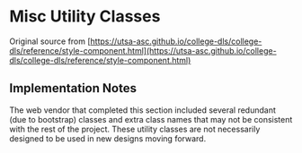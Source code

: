 # Misc Utility Classes

Original source from [https://utsa-asc.github.io/college-dls/college-dls/reference/style-component.html](https://utsa-asc.github.io/college-dls/college-dls/reference/style-component.html)

## Implementation Notes

The web vendor that completed this section included several redundant (due to bootstrap) classes and extra class names that may not be consistent with the rest of the project.  These utility classes are not necessarily designed to be used in new designs moving forward.

